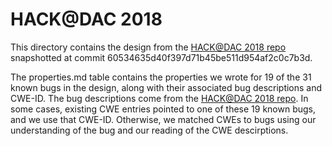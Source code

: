 # HACK@DAC 2018
This directory contains the design from the [HACK@DAC 2018 repo](https://github.com/HACK-EVENT/hackatdac18) snapshotted at commit 60534635d40f397d71b45be511d954af2c0c7b3d. 

The properties.md table contains the properties we wrote for 19 of the 31 known bugs in the design, along with their associated bug descriptions and CWE-ID. The bug descriptions come from the [HACK@DAC 2018 repo](https://github.com/HACK-EVENT/hackatdac18). In some cases, existing CWE entries pointed to one of these 19 known bugs, and we use that CWE-ID. Otherwise, we matched CWEs to bugs using our understanding of the bug and our reading of the CWE descirptions. 
